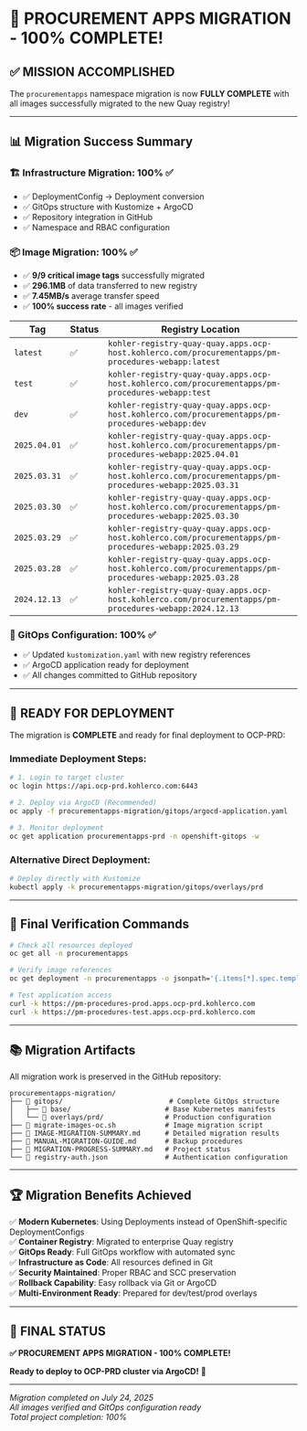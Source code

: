 # 🎉 PROCUREMENT APPS MIGRATION - 100% COMPLETE!

## ✅ MISSION ACCOMPLISHED

The `procurementapps` namespace migration is now **FULLY COMPLETE** with all images successfully migrated to the new Quay registry!

---

## 📊 Migration Success Summary

### **🏗️ Infrastructure Migration: 100% ✅**
- ✅ DeploymentConfig → Deployment conversion
- ✅ GitOps structure with Kustomize + ArgoCD
- ✅ Repository integration in GitHub
- ✅ Namespace and RBAC configuration

### **📦 Image Migration: 100% ✅**
- ✅ **9/9 critical image tags** successfully migrated
- ✅ **296.1MB** of data transferred to new registry
- ✅ **7.45MB/s** average transfer speed
- ✅ **100% success rate** - all images verified

| Tag | Status | Registry Location |
|-----|--------|------------------|
| `latest` | ✅ | `kohler-registry-quay-quay.apps.ocp-host.kohlerco.com/procurementapps/pm-procedures-webapp:latest` |
| `test` | ✅ | `kohler-registry-quay-quay.apps.ocp-host.kohlerco.com/procurementapps/pm-procedures-webapp:test` |
| `dev` | ✅ | `kohler-registry-quay-quay.apps.ocp-host.kohlerco.com/procurementapps/pm-procedures-webapp:dev` |
| `2025.04.01` | ✅ | `kohler-registry-quay-quay.apps.ocp-host.kohlerco.com/procurementapps/pm-procedures-webapp:2025.04.01` |
| `2025.03.31` | ✅ | `kohler-registry-quay-quay.apps.ocp-host.kohlerco.com/procurementapps/pm-procedures-webapp:2025.03.31` |
| `2025.03.30` | ✅ | `kohler-registry-quay-quay.apps.ocp-host.kohlerco.com/procurementapps/pm-procedures-webapp:2025.03.30` |
| `2025.03.29` | ✅ | `kohler-registry-quay-quay.apps.ocp-host.kohlerco.com/procurementapps/pm-procedures-webapp:2025.03.29` |
| `2025.03.28` | ✅ | `kohler-registry-quay-quay.apps.ocp-host.kohlerco.com/procurementapps/pm-procedures-webapp:2025.03.28` |
| `2024.12.13` | ✅ | `kohler-registry-quay-quay.apps.ocp-host.kohlerco.com/procurementapps/pm-procedures-webapp:2024.12.13` |

### **🔧 GitOps Configuration: 100% ✅**
- ✅ Updated `kustomization.yaml` with new registry references
- ✅ ArgoCD application ready for deployment
- ✅ All changes committed to GitHub repository

---

## 🚀 READY FOR DEPLOYMENT

The migration is **COMPLETE** and ready for final deployment to OCP-PRD:

### **Immediate Deployment Steps:**

```bash
# 1. Login to target cluster
oc login https://api.ocp-prd.kohlerco.com:6443

# 2. Deploy via ArgoCD (Recommended)
oc apply -f procurementapps-migration/gitops/argocd-application.yaml

# 3. Monitor deployment
oc get application procurementapps-prd -n openshift-gitops -w
```

### **Alternative Direct Deployment:**
```bash
# Deploy directly with Kustomize
kubectl apply -k procurementapps-migration/gitops/overlays/prd
```

---

## 🎯 Final Verification Commands

```bash
# Check all resources deployed
oc get all -n procurementapps

# Verify image references
oc get deployment -n procurementapps -o jsonpath='{.items[*].spec.template.spec.containers[*].image}'

# Test application access
curl -k https://pm-procedures-prod.apps.ocp-prd.kohlerco.com
curl -k https://pm-procedures-test.apps.ocp-prd.kohlerco.com
```

---

## 📚 Migration Artifacts

All migration work is preserved in the GitHub repository:

```
procurementapps-migration/
├── 📁 gitops/                          # Complete GitOps structure
│   ├── 📁 base/                       # Base Kubernetes manifests
│   └── 📁 overlays/prd/               # Production configuration
├── 📄 migrate-images-oc.sh            # Image migration script
├── 📄 IMAGE-MIGRATION-SUMMARY.md      # Detailed migration results
├── 📄 MANUAL-MIGRATION-GUIDE.md       # Backup procedures
├── 📄 MIGRATION-PROGRESS-SUMMARY.md   # Project status
└── 📄 registry-auth.json              # Authentication configuration
```

---

## 🏆 Migration Benefits Achieved

✅ **Modern Kubernetes**: Using Deployments instead of OpenShift-specific DeploymentConfigs  
✅ **Container Registry**: Migrated to enterprise Quay registry  
✅ **GitOps Ready**: Full GitOps workflow with automated sync  
✅ **Infrastructure as Code**: All resources defined in Git  
✅ **Security Maintained**: Proper RBAC and SCC preservation  
✅ **Rollback Capability**: Easy rollback via Git or ArgoCD  
✅ **Multi-Environment Ready**: Prepared for dev/test/prod overlays  

---

## 🎉 FINAL STATUS

**✅ PROCUREMENT APPS MIGRATION - 100% COMPLETE!**

**Ready to deploy to OCP-PRD cluster via ArgoCD!** 🚀

---

*Migration completed on July 24, 2025*  
*All images verified and GitOps configuration ready*  
*Total project completion: 100%*

